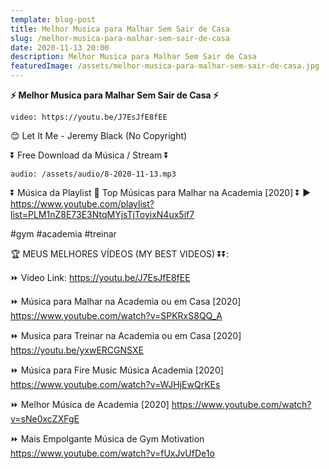```yaml
---
template: blog-post
title: Melhor Musica para Malhar Sem Sair de Casa
slug: /melhor-musica-para-malhar-sem-sair-de-casa
date: 2020-11-13 20:00
description: Melhor Musica para Malhar Sem Sair de Casa
featuredImage: /assets/melhor-musica-para-malhar-sem-sair-de-casa.jpg
---
```

**⚡ Melhor Musica para Malhar Sem Sair de Casa ⚡**

<!-- #1: Embed through web URL -->
`video: https://youtu.be/J7EsJfE8fEE`

😊 Let It Me - Jeremy Black (No Copyright)

⏬ Free Download da Música / Stream ⏬

`audio: /assets/audio/8-2020-11-13.mp3`

⏬ Música da Playlist 💙 Top Músicas para Malhar na Academia [2020] ⏬
▶ https://www.youtube.com/playlist?list=PLM1nZ8E73E3NtqMYjsTjToyixN4ux5if7
 
#gym #academia #treinar

🏆 MEUS MELHORES VÍDEOS (MY BEST VIDEOS) ⏬⏬:

⏩ Video Link: https://youtu.be/J7EsJfE8fEE

⏩ Música para Malhar na Academia ou em Casa [2020]
https://www.youtube.com/watch?v=SPKRxS8QQ_A

⏩ Musica para Treinar na Academia ou em Casa [2020]
https://youtu.be/yxwERCGNSXE

⏩ Música para Fire Music Música Academia [2020]
https://www.youtube.com/watch?v=WJHjEwQrKEs

⏩ Melhor Música de Academia [2020]
https://www.youtube.com/watch?v=sNe0xcZXFgE

⏩ Mais Empolgante Música de Gym Motivation
https://www.youtube.com/watch?v=fUxJvUfDe1o

